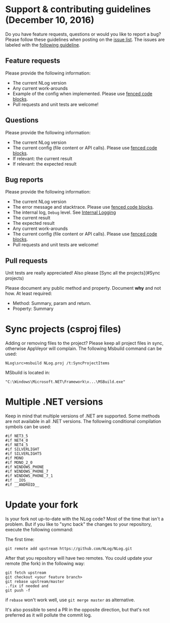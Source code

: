Support & contributing guidelines (December 10, 2016)
===
Do you have feature requests, questions or would you like to report a bug? Please follow these guidelines when posting on the [issue list](https://github.com/NLog/NLog/issues). The issues are labeled with the [following guideline](/issue-labeling.md). 

Feature requests
----
Please provide the following information:
- The current NLog version
- Any current work-arounds
- Example of the config when implemented. Please use [fenced code blocks](https://help.github.com/articles/creating-and-highlighting-code-blocks/#fenced-code-blocks).
- Pull requests and unit tests are welcome! 

Questions
----
Please provide the following information:
- The current NLog version
- The current config (file content or API calls). Please use [fenced code blocks](https://help.github.com/articles/creating-and-highlighting-code-blocks/#fenced-code-blocks).
- If relevant: the current result
- If relevant: the expected result

 

Bug reports
----
Please provide the following information:
- The current NLog version
- The error message and stacktrace. Please use [fenced code blocks](https://help.github.com/articles/creating-and-highlighting-code-blocks/#fenced-code-blocks).
- The internal log, `Debug` level. See [Internal Logging](https://github.com/NLog/NLog/wiki/Internal-Logging)
- The current result
- The expected result 
- Any current work-arounds
- The current config (file content or API calls). Please use [fenced code blocks](https://help.github.com/articles/creating-and-highlighting-code-blocks/#fenced-code-blocks).
- Pull requests and unit tests are welcome!



Pull requests
----
Unit tests are really appreciated! Also please [Sync all the projects](#Sync projects) 

Please document any public method and property. Document **why** and not how. At least required: 

* Method: Summary, param and return.
* Property: Summary

Sync projects  (csproj files)
===
Adding or removing files to the project? Please keep all project files in sync, otherwise AppVeyor will complain.
The following Msbuild command can be used:
```
NLog\src>msbuild NLog.proj /t:SyncProjectItems
```

MSbuild is located in:
```
"C:\Windows\Microsoft.NET\Framework\v...\MSBuild.exe"
```


Multiple .NET versions
===
Keep in mind that multiple versions of .NET are supported. Some methods are not available in all .NET versions. The following conditional compilation symbols can be used:

```
#if NET3_5
#if NET4_0
#if NET4_5
#if SILVERLIGHT
#if SILVERLIGHT5
#if MONO
#if MONO_2_0
#if WINDOWS_PHONE
#if WINDOWS_PHONE_7
#if WINDOWS_PHONE_7_1
#if __IOS__
#if __ANDROID__
```

Update your fork
===
Is your fork not up-to-date with the NLog code? Most of the time that isn't a problem. But if you like to "sync back" the changes to your repository, execute the following command:

The first time:
```
git remote add upstream https://github.com/NLog/NLog.git 
```


After that you repository will have two remotes. You could update your remote (the fork) in the following way:

```
git fetch upstream
git checkout <your feature branch>
git rebase upstream/master
..fix if needed and
git push -f 
```

if `rebase` won't work well, use `git merge master` as alternative.

It's also possible to send a PR in the opposite direction, but that's not preferred as it will pollute the commit log.

